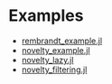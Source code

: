 # Examples

* [rembrandt_example.jl](https://github.com/p2t2/Scruff.jl/tree/main/docs/examples/rembrandt_example.jl)
* [novelty_example.jl](https://github.com/p2t2/Scruff.jl/tree/main/docs/examples/novelty_example.jl)
* [novelty_lazy.jl](https://github.com/p2t2/Scruff.jl/tree/main/docs/examples/novelty_lazy.jl)
* [novelty_filtering.jl](https://github.com/p2t2/Scruff.jl/tree/main/docs/examples/novelty_filtering.jl)
